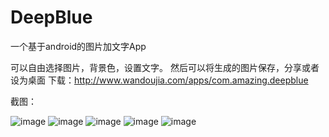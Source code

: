 # DeepBlue
一个基于android的图片加文字App

可以自由选择图片，背景色，设置文字。
然后可以将生成的图片保存，分享或者设为桌面
下载：http://www.wandoujia.com/apps/com.amazing.deepblue

截图：


![image](https://github.com/amazingyyc/DeepBlue/blob/master/pic/S50529-143733.jpg)
![image](https://github.com/amazingyyc/DeepBlue/blob/master/pic/S50529-143819.jpg)
![image](https://github.com/amazingyyc/DeepBlue/blob/master/pic/S50529-143948.jpg)
![image](https://github.com/amazingyyc/DeepBlue/blob/master/pic/S50529-143953.jpg)
![image](https://github.com/amazingyyc/DeepBlue/blob/master/pic/S50529-144036.jpg)
